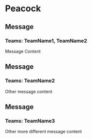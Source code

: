 # Peacock
## Message
### Teams: TeamName1, TeamName2
Message Content

## Message
### Teams: TeamName2
Other message content

## Message
### Teams: TeamName3
Other more different message content
